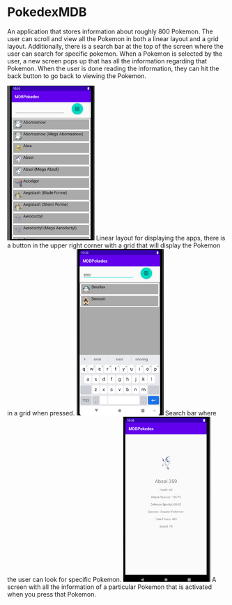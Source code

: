# PokedexMDB

An application that stores information about roughly 800 Pokemon. The user can scroll and view all the Pokemon in both a linear layout and a grid layout. Additionally, there is a search bar at the top of the screen where the user can search for specific pokemon. When a Pokemon is selected by the user, a new screen pops up that has all the information regarding that Pokemon. When the user is done reading the information, they can hit the back button to go back to viewing the Pokemon. 

<img src = "/Linear_Pokedex.PNG" width = "200">
Linear layout for displaying the apps, there is a button in the upper right corner with a grid that will display the Pokemon in a grid when pressed.

<img src = "/search_poke.PNG" width = "200">
Search bar where the user can look for specific Pokemon.

<img src = "/display_poke.PNG" width = "200">
A screen with all the information of a particular Pokemon that is activated when you press that Pokemon.
